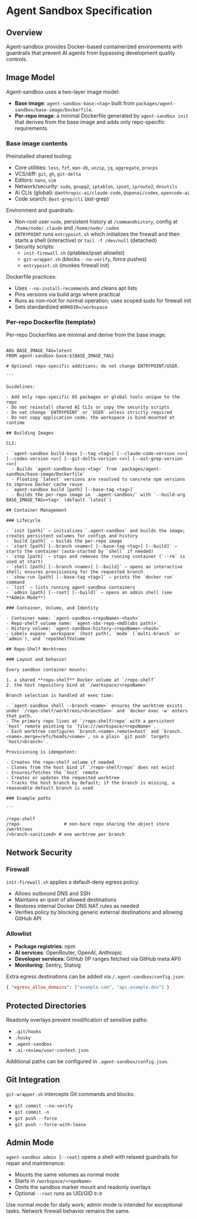 # Agent Sandbox Specification

## Overview

Agent-sandbox provides Docker-based containerized environments with guardrails that prevent AI agents from bypassing development quality controls.

## Image Model

Agent-sandbox uses a two-layer image model:

- **Base image**: `agent-sandbox-base:<tag>` built from `packages/agent-sandbox/base-image/Dockerfile`.
- **Per-repo image**: a minimal Dockerfile generated by `agent-sandbox init` that derives from the base image and adds only repo-specific requirements.

### Base image contents

Preinstalled shared tooling:

- Core utilities: `less`, `fzf`, `man-db`, `unzip`, `jq`, `aggregate`, `procps`
- VCS/diff: `git`, `gh`, `git-delta`
- Editors: `nano`, `vim`
- Network/security: `sudo`, `gnupg2`, `iptables`, `ipset`, `iproute2`, `dnsutils`
- AI CLIs (global): `@anthropic-ai/claude-code`, `@openai/codex`, `opencode-ai`
- Code search: `@ast-grep/cli` (ast-grep)

Environment and guardrails:

- Non-root user `node`, persistent history at `/commandhistory`, config at `/home/node/.claude` and `/home/node/.codex`
- `ENTRYPOINT` runs `entrypoint.sh` which initializes the firewall and then starts a shell (interactive) or `tail -f /dev/null` (detached)
- Security scripts:
  - `init-firewall.sh` (iptables/ipset allowlist)
  - `git-wrapper.sh` (blocks `--no-verify`, force pushes)
  - `entrypoint.sh` (invokes firewall init)

Dockerfile practices:

- Uses `--no-install-recommends` and cleans apt lists
- Pins versions via build args where practical
- Runs as non-root for normal operation; uses scoped sudo for firewall init
- Sets standardized `WORKDIR=/workspace`

### Per-repo Dockerfile (template)

Per-repo Dockerfiles are minimal and derive from the base image:

````

ARG BASE_IMAGE_TAG=latest
FROM agent-sandbox-base:${BASE_IMAGE_TAG}

# Optional repo-specific additions; do not change ENTRYPOINT/USER.

```

Guidelines:

- Add only repo-specific OS packages or global tools unique to the repo
- Do not reinstall shared AI CLIs or copy the security scripts
- Do not change `ENTRYPOINT` or `USER` unless strictly required
- Do not copy application code; the workspace is bind-mounted at runtime

## Building Images

CLI:

- `agent-sandbox build-base [--tag <tag>] [--claude-code-version <v>] [--codex-version <v>] [--git-delta-version <v>] [--ast-grep-version <v>]`
  - Builds `agent-sandbox-base:<tag>` from `packages/agent-sandbox/base-image/Dockerfile`
  - Floating `latest` versions are resolved to concrete npm versions to improve Docker cache reuse
- `agent-sandbox build [path] [--base-tag <tag>]`
  - Builds the per-repo image in `.agent-sandbox/` with `--build-arg BASE_IMAGE_TAG=<tag>` (default `latest`)

## Container Management

### Lifecycle

- `init [path]` — initializes `.agent-sandbox` and builds the image; creates persistent volumes for configs and history
- `build [path]` — builds the per-repo image
- `start [path] [--branch <name>] [--base-tag <tag>] [--build]` — starts the container (auto-started by `shell` if needed)
- `stop [path]` — stops and removes the running container (`--rm` is used at start)
- `shell [path] [--branch <name>] [--build]` — opens an interactive shell; ensures provisioning for the requested branch
- `show-run [path] [--base-tag <tag>]` — prints the `docker run` command
- `list` — lists running agent-sandbox containers
- `admin [path] [--root] [--build]` — opens an admin shell (see **Admin Mode**)

### Container, Volume, and Identity

- Container name: `agent-sandbox-<repoName>-<hash>`
- Repo-shelf volume name: `agent-sbx-repo-<md5(abs path)>`
- History volume: `agent-sandbox-history-<repoName>-<hash>`
- Labels expose `workspace` (host path), `mode` (`multi-branch` or `admin`), and `repoShelfVolume`

## Repo-Shelf Worktrees

### Layout and behavior

Every sandbox container mounts:

1. a shared **repo-shelf** Docker volume at `/repo-shelf`
2. the host repository bind at `/workspace/<repoName>`

Branch selection is handled at exec time:

- `agent-sandbox shell --branch <name>` ensures the worktree exists under `/repo-shelf/worktrees/<branchSan>` and `docker exec -w` enters that path.
- The primary repo lives at `/repo-shelf/repo` with a persistent `host` remote pointing to `file:///workspace/<repoName>`.
- Each worktree configures `branch.<name>.remote=host` and `branch.<name>.merge=refs/heads/<name>`, so a plain `git push` targets `host/<branch>`.

Provisioning is idempotent:

- Creates the repo-shelf volume if needed
- Clones from the host bind if `/repo-shelf/repo` does not exist
- Ensures/fetches the `host` remote
- Creates or updates the requested worktree
- Tracks the host branch by default; if the branch is missing, a reasonable default branch is used

### Example paths

```

/repo-shelf
/repo                 # non-bare repo sharing the object store
/worktrees
/<branch-sanitized> # one worktree per branch

````

## Network Security

### Firewall

`init-firewall.sh` applies a default-deny egress policy:

- Allows outbound DNS and SSH
- Maintains an ipset of allowed destinations
- Restores internal Docker DNS NAT rules as needed
- Verifies policy by blocking generic external destinations and allowing GitHub API

### Allowlist

- **Package registries**: npm
- **AI services**: OpenRouter, OpenAI, Anthropic
- **Developer services**: GitHub (IP ranges fetched via GitHub meta API)
- **Monitoring**: Sentry, Statsig

Extra egress destinations can be added via `/.agent-sandbox/config.json`:

```json
{ "egress_allow_domains": ["example.com", "api.example.dev"] }
```

## Protected Directories

Readonly overlays prevent modification of sensitive paths:

- `.git/hooks`
- `.husky`
- `.agent-sandbox`
- `.ai-review/user-context.json`

Additional paths can be configured in `.agent-sandbox/config.json`.

## Git Integration

`git-wrapper.sh` intercepts Git commands and blocks:

- `git commit --no-verify`
- `git commit -n`
- `git push --force`
- `git push --force-with-lease`

## Admin Mode

`agent-sandbox admin [--root]` opens a shell with relaxed guardrails for repair and maintenance:

- Mounts the same volumes as normal mode
- Starts in `/workspace/<repoName>`
- Omits the sandbox marker mount and readonly overlays
- Optional `--root` runs as UID/GID `0:0`

Use normal mode for daily work; admin mode is intended for exceptional tasks. Network firewall behavior remains the same.
